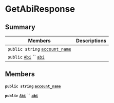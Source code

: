 # GetAbiResponse

## Summary

| Members                                                                                                                                                                                                                 | Descriptions |
| ----------------------------------------------------------------------------------------------------------------------------------------------------------------------------------------------------------------------- | ------------ |
| `public string` [`account_name`](EosSharp--Core--Api--v1--GetAbiResponse.md#class\_eos\_sharp\_1\_1\_core\_1\_1\_api\_1\_1v1\_1\_1\_get\_abi\_response\_1aa9854efb3253f0fab2c20d4e9bc4e185)                             |              |
| `public` [`Abi`](EosSharp--Core--Api--v1--Abi.md) `` [`abi`](EosSharp--Core--Api--v1--GetAbiResponse.md#class\_eos\_sharp\_1\_1\_core\_1\_1\_api\_1\_1v1\_1\_1\_get\_abi\_response\_1a7337e2f009f54ecf2130b155c7060a82) |              |

## Members

**`public string`** [**`account_name`**](EosSharp--Core--Api--v1--GetAbiResponse.md#class\_eos\_sharp\_1\_1\_core\_1\_1\_api\_1\_1v1\_1\_1\_get\_abi\_response\_1aa9854efb3253f0fab2c20d4e9bc4e185)

**`public`** [**`Abi`**](EosSharp--Core--Api--v1--Abi.md) **``** [**`abi`**](EosSharp--Core--Api--v1--GetAbiResponse.md#class\_eos\_sharp\_1\_1\_core\_1\_1\_api\_1\_1v1\_1\_1\_get\_abi\_response\_1a7337e2f009f54ecf2130b155c7060a82)
